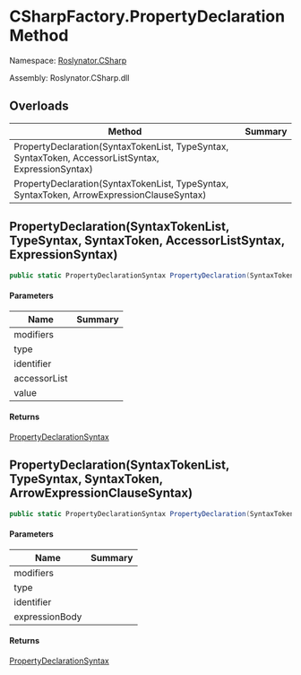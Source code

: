 # CSharpFactory\.PropertyDeclaration Method

Namespace: [Roslynator.CSharp](../../README.md)

Assembly: Roslynator\.CSharp\.dll

## Overloads

| Method | Summary |
| ------ | ------- |
| PropertyDeclaration\(SyntaxTokenList, TypeSyntax, SyntaxToken, AccessorListSyntax, ExpressionSyntax\) | |
| PropertyDeclaration\(SyntaxTokenList, TypeSyntax, SyntaxToken, ArrowExpressionClauseSyntax\) | |

## PropertyDeclaration\(SyntaxTokenList, TypeSyntax, SyntaxToken, AccessorListSyntax, ExpressionSyntax\)

```csharp
public static PropertyDeclarationSyntax PropertyDeclaration(SyntaxTokenList modifiers, TypeSyntax type, SyntaxToken identifier, AccessorListSyntax accessorList, ExpressionSyntax value = null)
```

#### Parameters

| Name | Summary |
| ---- | ------- |
| modifiers | |
| type | |
| identifier | |
| accessorList | |
| value | |

#### Returns

[PropertyDeclarationSyntax](https://docs.microsoft.com/en-us/dotnet/api/microsoft.codeanalysis.csharp.syntax.propertydeclarationsyntax)


## PropertyDeclaration\(SyntaxTokenList, TypeSyntax, SyntaxToken, ArrowExpressionClauseSyntax\)

```csharp
public static PropertyDeclarationSyntax PropertyDeclaration(SyntaxTokenList modifiers, TypeSyntax type, SyntaxToken identifier, ArrowExpressionClauseSyntax expressionBody)
```

#### Parameters

| Name | Summary |
| ---- | ------- |
| modifiers | |
| type | |
| identifier | |
| expressionBody | |

#### Returns

[PropertyDeclarationSyntax](https://docs.microsoft.com/en-us/dotnet/api/microsoft.codeanalysis.csharp.syntax.propertydeclarationsyntax)


